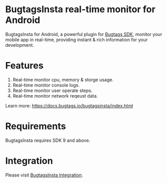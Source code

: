 # BugtagsInsta real-time monitor for Android

BugtagsInsta for Android, a powerful plugin for [Bugtags SDK](https://github.com/BugtagsIO/BugtagsIO-Android-Studio), monitor your mobile app in real-time, providing instant & rich information for your development.

# Features
1. Real-time monitor cpu, memory & storge usage.
2. Real-time monitor console logs.
3. Real-time monitor user operate steps.
4. Real-time monitor network reqeust data.

Learn more: https://docs.bugtags.io/bugtagsinsta/index.html

# Requirements

BugtagsInsta requires SDK 9 and above.

# Integration

Please visit [BugtagsInsta Integration](https://docs.bugtags.io/bugtagsinsta/android/).